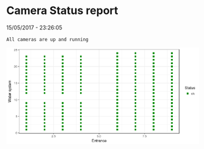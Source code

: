 Camera Status report
================
15/05/2017 - 23:26:05

    All cameras are up and running

![](camreport_files/figure-markdown_github/unnamed-chunk-2-1.png)
